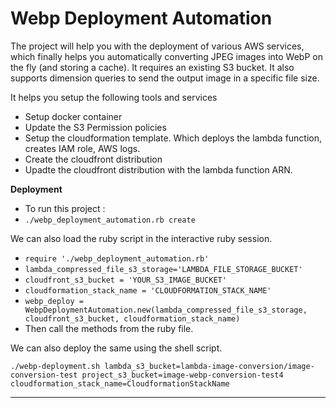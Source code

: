 # Webp Deployment Automation

The project will help you with the deployment of various AWS services, which finally helps you automatically converting JPEG images into WebP on the fly (and storing a cache). It requires an existing S3 bucket. It also supports dimension queries to send the output image in a specific file size.

It helps you setup the following tools and services

- Setup docker container
- Update the S3 Permission policies
- Setup the cloudformation template. Which deploys the lambda function, creates IAM role, AWS logs.
- Create the cloudfront distribution
- Upadte the cloudfront distribution with the lambda function ARN.


**Deployment**

- To run this project :
- `./webp_deployment_automation.rb create`

We can also load the ruby script in the interactive ruby session.

- `require './webp_deployment_automation.rb'`
- `lambda_compressed_file_s3_storage='LAMBDA_FILE_STORAGE_BUCKET'`
- `cloudfront_s3_bucket = 'YOUR_S3_IMAGE_BUCKET'`
- `cloudformation_stack_name = 'CLOUDFORMATION_STACK_NAME'`
- `webp_deploy = WebpDeploymentAutomation.new(lambda_compressed_file_s3_storage, cloudfront_s3_bucket, cloudformation_stack_name)`
- Then call the methods from the ruby file.


We can also deploy the same using the shell script.

```
./webp-deployment.sh lambda_s3_bucket=lambda-image-conversion/image-conversion-test project_s3_bucket=image-webp-conversion-test4 cloudformation_stack_name=CloudformationStackName
```

---

